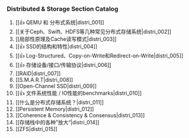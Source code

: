 ### Distributed & Storage Section Catalog



1. [[👍 QEMU 和 分布式系统|distri_001]]
1. [[关于Ceph、Swift、HDFS等几种常见分布式存储系统|distri_002]]
1. [[局部性原理及Cache读写模式|distri_003]]
1. [[👍 SSD的结构和特性|distri_004]]
1. [[👍 Log-Structured、Copy-on-Write和Redirect-on-Write|distri_005]]
1. [[👍 存储设备/接口/传输协议|distri_006]]
1. [[RAID|distri_007]]
1. [[S.M.A.R.T|distri_008]]
1. [[Open-Channel SSD|distri_009]]
1. [[👍 文件系统性能 / IO性能的benchmarks|distri_010]]
1. [[什么是分布式存储系统？|distri_011]]
1. [[Persistent Memory|distri_012]]
1. [[Coherence & Consistency & Consensus|distri_013]]
1. [[存储栈中的各种”放大“|distri_014]]
1. [[ZFS|distri_015]]